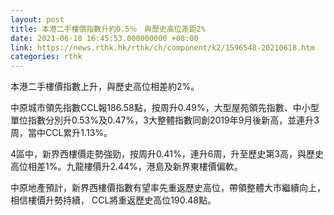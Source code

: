```yaml
---
layout: post
title: 本港二手樓價指數升約0.5％　與歷史高位差距2%
date: 2021-06-18 16:45:53.000000000 +08:00
link: https://news.rthk.hk/rthk/ch/component/k2/1596548-20210618.htm
categories: rthk
---
```


本港二手樓價指數上升，與歷史高位相差約2%。

中原城市領先指數CCL報186.58點，按周升0.49%，大型屋苑領先指數、中小型單位指數分別升0.53%及0.47%，3大整體指數同創2019年9月後新高，並連升3周，當中CCL累升1.13%。

4區中，新界西樓價走勢強勁，按周升0.41%，連升6周，升至歷史第3高，與歷史高位相差1%。九龍樓價升2.44%，港島及新界東樓價偏軟。

中原地產預計，新界西樓價指數有望率先重返歷史高位，帶領整體大市繼續向上，相信樓價升勢持續， CCL將重返歷史高位190.48點。
